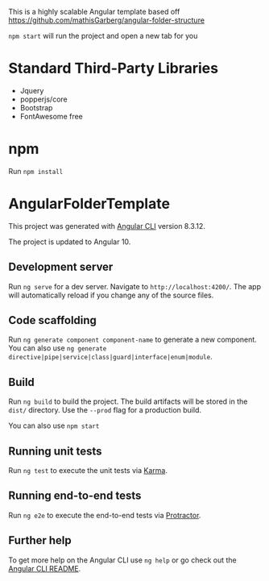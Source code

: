 This is a highly scalable Angular template based off https://github.com/mathisGarberg/angular-folder-structure

`npm start` will run the project and open a new tab for you

# Standard Third-Party Libraries
- Jquery
- popperjs/core
- Bootstrap
- FontAwesome free

# npm

Run `npm install`

# AngularFolderTemplate

This project was generated with [Angular CLI](https://github.com/angular/angular-cli) version 8.3.12.

The project is updated to Angular 10.

## Development server

Run `ng serve` for a dev server. Navigate to `http://localhost:4200/`. The app will automatically reload if you change any of the source files.

## Code scaffolding

Run `ng generate component component-name` to generate a new component. You can also use `ng generate directive|pipe|service|class|guard|interface|enum|module`.

## Build

Run `ng build` to build the project. The build artifacts will be stored in the `dist/` directory. Use the `--prod` flag for a production build.

You can also use `npm start`

## Running unit tests

Run `ng test` to execute the unit tests via [Karma](https://karma-runner.github.io).

## Running end-to-end tests

Run `ng e2e` to execute the end-to-end tests via [Protractor](http://www.protractortest.org/).

## Further help

To get more help on the Angular CLI use `ng help` or go check out the [Angular CLI README](https://github.com/angular/angular-cli/blob/master/README.md).
